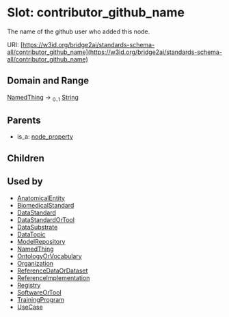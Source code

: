 
# Slot: contributor_github_name

The name of the github user who added this node.

URI: [https://w3id.org/bridge2ai/standards-schema-all/contributor_github_name](https://w3id.org/bridge2ai/standards-schema-all/contributor_github_name)


## Domain and Range

[NamedThing](NamedThing.md) &#8594;  <sub>0..1</sub> [String](types/String.md)

## Parents

 *  is_a: [node_property](node_property.md)

## Children


## Used by

 * [AnatomicalEntity](AnatomicalEntity.md)
 * [BiomedicalStandard](BiomedicalStandard.md)
 * [DataStandard](DataStandard.md)
 * [DataStandardOrTool](DataStandardOrTool.md)
 * [DataSubstrate](DataSubstrate.md)
 * [DataTopic](DataTopic.md)
 * [ModelRepository](ModelRepository.md)
 * [NamedThing](NamedThing.md)
 * [OntologyOrVocabulary](OntologyOrVocabulary.md)
 * [Organization](Organization.md)
 * [ReferenceDataOrDataset](ReferenceDataOrDataset.md)
 * [ReferenceImplementation](ReferenceImplementation.md)
 * [Registry](Registry.md)
 * [SoftwareOrTool](SoftwareOrTool.md)
 * [TrainingProgram](TrainingProgram.md)
 * [UseCase](UseCase.md)
